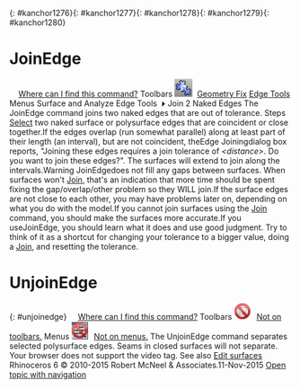 ---
---

{: #kanchor1276}{: #kanchor1277}{: #kanchor1278}{: #kanchor1279}{: #kanchor1280}
# JoinEdge
 [![images/transparent.gif](images/transparent.gif)Where can I find this command?](javascript:void(0);) Toolbars
![images/joinedge.png](images/joinedge.png) [Geometry Fix](geometry-fix-toolbar.html)  [Edge Tools](edge-tools-toolbar.html) 
Menus
Surface and Analyze
Edge Tools![images/menuarrow.gif](images/menuarrow.gif)
Join 2 Naked Edges
The JoinEdge command joins two naked edges that are out of tolerance.
Steps
 [Select](select-objects.html) two naked surface or polysurface edges that are coincident or close together.If the edges overlap (run somewhat parallel) along at least part of their length (an interval), but are not coincident, theEdge Joiningdialog box reports, "Joining these edges requires a join tolerance of *&lt;distance&gt;*. Do you want to join these edges?". The surfaces will extend to join along the intervals.Warning
JoinEdgedoes not fill any gaps between surfaces. When surfaces won't [Join](join.html), that's an indication that more time should be spent fixing the gap/overlap/other problem so they WILL join.If the surface edges are not close to each other, you may have problems later on, depending on what you do with the model.If you cannot join surfaces using the [Join](join.html) command, you should make the surfaces more accurate.If you useJoinEdge, you should learn what it does and use good judgment. Try to think of it as a shortcut for changing your tolerance to a bigger value, doing a [Join](join.html), and resetting the tolerance.
# UnjoinEdge
{: #unjoinedge}
 [![images/transparent.gif](images/transparent.gif)Where can I find this command?](javascript:void(0);) Toolbars
![images/-no-toolbar-button.png](images/-no-toolbar-button.png) [Not on toolbars.](toolbarwhattodo.html) 
Menus
![images/-no-menu-item.png](images/-no-menu-item.png) [Not on menus.](menuwhattodo.html) 
The UnjoinEdge command separates selected polysurface edges.
Seams in closed surfaces will not separate.
Your browser does not support the video tag.
See also
 [Edit surfaces](sak-surfacetools.html) 
&#160;
&#160;
Rhinoceros 6 © 2010-2015 Robert McNeel &amp; Associates.11-Nov-2015
 [Open topic with navigation](joinedge.html) 

